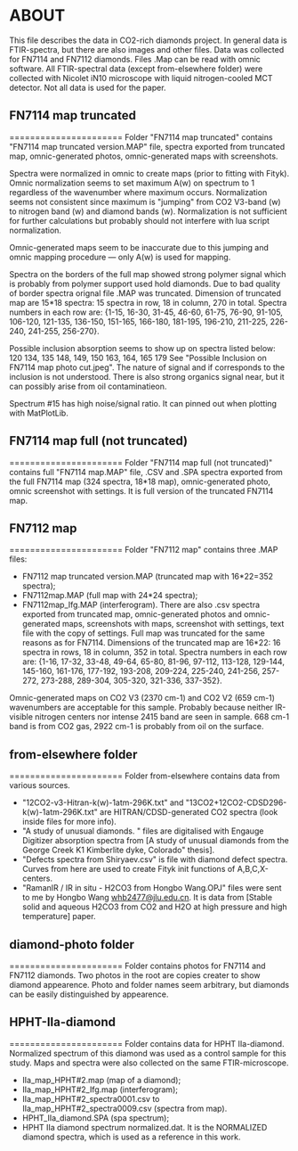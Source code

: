# ABOUT
This file describes the data in CO2-rich diamonds project. In general data is FTIR-spectra, but there are also images and other files. Data was collected for FN7114 and FN7112 diamonds. Files .Map can be read with omnic software.
All FTIR-spectral data (except from-elsewhere folder) were collected with Nicolet iN10 microscope with liquid nitrogen-cooled MCT detector. Not all data is used for the paper.

## FN7114 map truncated
======================
Folder "FN7114 map truncated" contains "FN7114 map truncated version.MAP" file, spectra exported from truncated map, omnic-generated photos, omnic-generated maps with screenshots. 
 
Spectra were normalized in omnic to create maps (prior to fitting with Fityk). Omnic normalization seems to set maximum A(w) on spectrum to 1 regardless of the wavenumber where maximum occurs. Normalization seems not consistent since maximum is "jumping" from CO2 V3-band (w) to nitrogen band (w) and diamond bands (w). Normalization is not sufficient for further calculations but probably should not interfere with lua script normalization.

Omnic-generated maps seem to be inaccurate due to this jumping and omnic mapping procedure — only A(w) is used for mapping.

Spectra on the borders of the full map showed strong polymer signal which is probably from polymer support used hold diamonds. Due to bad quality of border spectra orignal file .MAP was truncated. Dimension of truncated map are 15*18 spectra: 15 spectra in row, 18 in column, 270 in total. Spectra numbers in each row are: 
{1-15, 16-30, 31-45, 46-60, 61-75, 76-90, 91-105, 106-120, 121-135, 136-150, 151-165, 166-180, 181-195, 196-210, 211-225, 226-240, 241-255, 256-270}.

Possible inclusion absorption seems to show up on spectra listed below: 
120
134, 135
148, 149, 150
163, 164, 165
179 
See "Possible Inclusion on FN7114 map photo cut.jpeg". The nature of signal and if corresponds to the inclusion is not understood. There is also strong organics signal near, but it can possibly arise from oil contaminatieon.

Spectrum #15 has high noise/signal ratio. It can pinned out when plotting with MatPlotLib.

## FN7114 map full (not truncated)
======================
Folder "FN7114 map full (not truncated)" contains full "FN7114 map.MAP" file, .CSV and .SPA spectra exported from the full FN7114 map (324 spectra, 18*18 map), omnic-generated photo, omnic screenshot with settings. It is full version of the truncated FN7114 map. 

## FN7112 map
======================
Folder "FN7112 map" contains three .MAP files:
* FN7112 map truncated version.MAP (truncated map with 16*22=352 spectra);
* FN7112map.MAP (full map with 24*24 spectra);
* FN7112map_Ifg.MAP (interferogram).
There are also .csv spectra exported from truncated map, omnic-generated photos and omnic-generated maps, screenshots with maps, screenshot with settings, text file with the copy of settings. Full map was truncated for the same reasons as for FN7114. Dimensions of the truncated map are 16*22: 16 spectra in rows, 18 in column, 352 in total. Spectra numbers in each row are:
{1-16, 17-32, 33-48, 49-64, 65-80, 81-96, 97-112, 113-128, 129-144, 145-160, 161-176, 177-192, 193-208, 209-224, 225-240, 241-256, 257-272, 273-288, 289-304, 305-320, 321-336, 337-352}.

Omnic-generated maps on CO2 V3 (2370 cm-1) and CO2 V2 (659 cm-1) wavenumbers are acceptable for this sample. Probably because neither IR-visible nitrogen centers nor intense 2415 band are seen in sample. 668 cm-1 band is from CO2 gas, 2922 cm-1 is probably from oil on the surface. 

## from-elsewhere folder
======================
Folder from-elsewhere contains data from various sources.
* "12CO2-v3-Hitran-k(w)-1atm-296K.txt" and "13CO2+12CO2-CDSD296-k(w)-1atm-296K.txt" are HITRAN/CDSD-generated CO2 spectra (look inside files for more info).
* "A study of unusual diamonds. " files are digitalised with Engauge Digitizer absorption spectra from [A study of unusual diamonds from the George Creek K1 Kimberlite dyke, Colorado" thesis].
* "Defects spectra from Shiryaev.csv" is file with diamond defect spectra. Curves from here are used to create Fityk init functions of A,B,C,X-centers.
* "RamanIR / IR in situ - H2CO3 from Hongbo Wang.OPJ" files were sent to me by Hongbo Wang <whb2477@jlu.edu.cn>. It is data from [Stable solid and aqueous H2CO3 from CO2 and H2O at high pressure and high temperature] paper.

## diamond-photo folder
======================
Folder contains photos for FN7114 and FN7112 diamonds. Two photos in the root are copies creater to show diamond appearence. Photo and folder names seem arbitrary, but diamonds can be easily distinguished by appearence.

## HPHT-IIa-diamond
======================
Folder contains data for HPHT IIa-diamond. Normalized spectrum of this diamond was used as a control sample for this study. Maps and spectra were also collected on the same FTIR-microscope.
* IIa_map_HPHT#2.map (map of a diamond);
* IIa_map_HPHT#2_Ifg.map (interferogram);
* IIa_map_HPHT#2_spectra0001.csv to IIa_map_HPHT#2_spectra0009.csv (spectra from map).
* HPHT_IIa_diamond.SPA (spa spectrum);
* HPHT IIa diamond spectrum normalized.dat. It is the NORMALIZED diamond spectra, which is used as a reference in this work.
